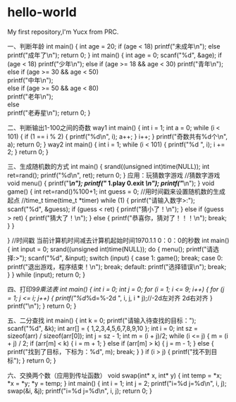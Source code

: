 # hello-world
My first repository,I'm Yucx from PRC.

一、判断年龄
int main()
{
	int age = 20;
	if (age < 18)
		printf("未成年\n");
	else
		printf("成年了\n");
	return 0;
}
int main()
{
    int age = 0;
    scanf("%d", &age);
    if (age < 18)
        printf("少年\n");
    else if (age >= 18 && age < 30)
        printf("青年\n");
    else if (age >= 30 && age < 50)   
        printf("中年\n");   
    else if (age >= 50 && age < 80)    
        printf("老年\n");   
    else  
        printf("老寿星\n");
    return 0;
}

二、判断输出1-100之间的奇数
way1
int main()
{
	int i = 1;
	int a = 0;
	while (i < 101)
	{
		if (1 == i % 2)
		{
			printf("%d\n", i);
			a++;
		}
		i++;
	}
	printf("奇数共有%d个\n", a);
	return 0;
}
way2
int main()
{
	int i = 1;
	while (i < 101)
	{
		printf("%d ", i);
		i += 2;
	}
	return 0;
}

三、生成随机数的方式
int main()
{
	srand((unsigned int)time(NULL));
	int ret=rand();
	printf("%d\n", ret);
	return 0;
}
应用：玩猜数字游戏
//猜数字游戏
void menu()
{
	printf("***********************************\n");
	printf("***     1.play      0.exit      ***\n");
	printf("***********************************\n");
}
void game()
{
	int ret=rand()%100+1;
	int guess = 0;
	//用时间戳来设置随机数的生成起点
	//time_t time(time_t *timer)
	while (1)
	{
		printf("请输入数字>:");
		scanf("%d", &guess);
		if (guess < ret)
		{
			printf("猜小了！\n");
		}
		else if (guess > ret)
		{
			printf("猜大了！\n");
		}
		else
		{
			printf("恭喜你，猜对了！！！\n");
			break;
		}
	}
	
	
}
//时间戳 当前计算机时间减去计算机起始时间1970.1.1 0：0：0的秒数
int main()
{
	int input = 0;
	srand((unsigned int)time(NULL));
	do 
	{
		menu();
		printf("请选择:>");
		scanf("%d", &input);
		switch (input)
		{
		case 1:
			game();
			break;
		case 0:
			printf("退出游戏，程序结束！\n");
			break;
		default:
			printf("选择错误\n");
			break;
		}
	} while (input);
	return 0;
}

四、打印9*9乘法表
int main()
{
	int i = 0;
	int j = 0;
	for (i = 1; i <= 9; i++)
	{
		for (j = 1; j <= i; j++)
		{
			printf("%d*%d=%-2d ", i, j, i * j);//-2d左对齐  2d右对齐
		}
		printf("\n");
	}
	return 0;
}

五、二分查找
int main()
{
	int k = 0;
	printf("请输入待查找的目标：");
	scanf("%d", &k);
	int arr[] = { 1,2,3,4,5,6,7,8,9,10 };
	int i = 0;
	int sz = sizeof(arr) / sizeof(arr[0]);
	int j = sz - 1;
	int m = (i + j)/2;
	while (i <= j)
	{
		m = (i + j) / 2;
		if (arr[m] < k)
		{
			i = m + 1;
		}
		else if (arr[m] > k)
		{
			j = m - 1;
		}
		else
		{
			printf("找到了目标，下标为：%d", m);
			break;
		}
	}
	if (i > j)
	{
		printf("找不到目标");
	}
	return 0;
}

六、交换两个数（应用到传址函数）
void swap(int* x, int* y)
{
	int temp = *x;
	*x = *y;
	*y = temp;
}
int main()
{
	int i = 1;
	int j = 2;
	printf("i=%d j=%d\n", i, j);
	swap(&i, &j);
	printf("i=%d j=%d\n", i, j);
	return 0;
}

